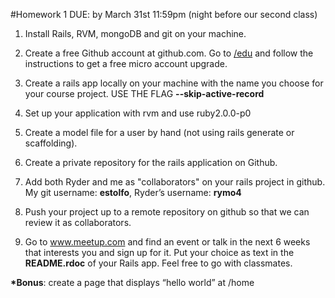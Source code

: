 #Homework 1
DUE: by March 31st 11:59pm (night before our second class)

1) Install Rails, RVM, mongoDB and git on your machine.

2) Create a free Github account at github.com.  Go to [/edu](http://github.com/edu)  and follow the instructions to get a free micro account upgrade.

3) Create a rails app locally on your machine with the name you choose for your course project.  USE THE FLAG __--skip-active-record__

4) Set up your application with rvm and use ruby2.0.0-p0

5) Create a model file for a user by hand (not using rails generate or scaffolding).

6) Create a private repository for the rails application on Github.

7) Add both Ryder and me as "collaborators" on your rails project in github. 
    My git username: __estolfo__, Ryder’s username: __rymo4__

8) Push your project up to a remote repository on github so that we can review it as collaborators.

9) Go to www.meetup.com and find an event or talk in the next 6 weeks that interests you and sign up for it.  Put your choice as text in the __README.rdoc__ of your Rails app.  Feel free to go with classmates.

__*Bonus__: create a page that displays “hello world” at /home